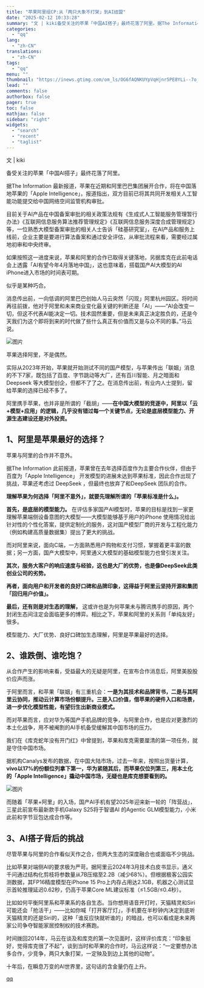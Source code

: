 ```yaml
---
title: "苹果阿里组CP:从「两只大象不打架」到AI结盟"
date: "2025-02-12 10:33:28"
summary: "文 | kiki备受关注的苹果「中国AI搭子」最终花落了阿里。据The Information 最新..."
categories:
  - "qq"
lang:
  - "zh-CN"
translations:
  - "zh-CN"
tags:
  - "qq"
menu: ""
thumbnail: "https://inews.gtimg.com/om_ls/OG6fAQNKUYpVqHjnr5PE8YLi--7o_Cmx_NCVQyy7KopN4AA_640360/0"
lead: ""
comments: false
authorbox: false
pager: true
toc: false
mathjax: false
sidebar: "right"
widgets:
  - "search"
  - "recent"
  - "taglist"
---
```


文 | kiki

备受关注的苹果「中国AI搭子」最终花落了阿里。

据The Information 最新报道，苹果在近期和阿里巴巴集团展开合作，将在中国落地苹果的「Apple Intelligence」，报道指出，双方目前已将其共同开发相关人工智能功能提交给中国网络空间监管机构审批。

目前关于AI产品在中国备案审批的相关政策法规有《生成式人工智能服务管理暂行办法》《互联网信息服务算法推荐管理规定》《互联网信息服务深度合成管理规定》等，一位熟悉大模型备案审批的相关人士告诉「硅基研究室」，在AI产品和服务上线前，企业主要是要进行算法备案和通过安全评估，从审批流程来看，需要经过属地初审和中央终审。

如果按照这一进度来说，苹果和阿里的合作已取得关键落地，另据库克在此前电话会上透露「AI有望今年4月落地中国」，这也意味着，搭载国产AI大模型的AI iPhone进入市场的时间表可期。

似乎是某种巧合。

消息传出前，一向低调的阿里巴巴创始人马云突然「闪现」阿里杭州园区。将时间再往前拨，他对于阿里和未来商业变化最关键的判断还是「AI」——“AI会改变一切，但这不代表AI能决定一切。技术固然重要，但是未来真正决定胜负的，还是今天我们为这个即将到来的时代做了些什么真正有价值而又是与众不同的事。”马云说。

![图片](https://inews.gtimg.com/om_bt/OfA_u1g2tML6qwmuEzd7mXGmegqL_j9LOolhEReGFtZEkAA/641)

苹果选择阿里，不是偶然。

实际从2023年开始，苹果就开始测试不同的国产模型，与苹果传出「联姻」消息的不下7家，既包括了百度、字节跳动等大厂，还有百川智能、月之暗面和Deepseek 等大模型创企，但都不了了之。在消息传出前，有业内人士提到，留给苹果的选择已经不多了。

阿里携手苹果，也并非是所谓的「截胡」——**在中国大模型的竞逐中，阿里以「云+模型+应用」的逻辑，几乎没有错过每一个关键节点，无论是底层模型能力、开源生态建设还是对外投资。**

**1、阿里是苹果最好的选择？**
-----------------

苹果与阿里的合作并不意外。

据The Information 此前报道，苹果曾在去年选择百度作为主要合作伙伴，但由于百度为「Apple Intelligence」 开发模型的进展未达到苹果标准，因此合作出现了挑战，苹果还考虑过 DeepSeek ，但最终也放弃了和DeepSeek 团队的合作。

**理解苹果为何选择「阿里不意外」，就要先理解所谓的「苹果标准是什么」。**

**首先，是底层的模型能力。** 在评估多家国产AI模型时，苹果的目标是找到一家更理解苹果端侧设备意图的大模型——大模型能够基于用户的iPhone 使用情况给出针对性的个性化答案，提供定制化的服务，这对国产模型厂商的开发与工程化能力（例如构建高质量数据集）提出了更大的挑战。

而对阿里来说，面向C端，一方面熟悉用户购物和支付习惯，掌握着更丰富的数据；另一方面，国产大模型中，阿里通义大模型的基础模型能力也曾引发关注。

**其次，服务大客户的响应速度与经验，这也是大厂的优势，也是像DeepSeek此类创业公司的劣势。**

**再者，面向用户和开发者的良好口碑和品牌印象，这得益于阿里云坚持开源和集团「回归用户价值」。**

**最后，还有则是对生态的理解，** 这或许也是为何苹果未与腾讯携手的原因，两个封闭生态间注定会面临更多的博弈。相比之下，苹果和阿里的关系则「单纯友好」很多。

模型能力、大厂优势、良好口碑加生态理解，阿里是苹果最好的选择。

**2、谁跌倒、谁吃饱？**
--------------

从合作产生的影响来看，受益最大的无疑是阿里，在宣布合作消息后，阿里美股股价应声而涨。

于阿里而言，和苹果「联姻」有三重机会：**一是为其技术和品牌背书，二是与其阿里云协同，推动云计算市场份额提升。三是入口价值，借苹果的硬件入口和场景，进一步优化模型性能，有望衍生出新商业模式。**

而对苹果而言，应对华为等国产手机品牌的竞争，与阿里合作，也是应对更激烈的本土化战争，用不被阉割的AI手机备受缓解其中国市场的压力。

我们在《库克蛇年没有开门红》中曾提到，苹果和库克需要厘清的第一项任务，就是守住中国市场。

据机构Canalys发布的数据，在中国大陆市场，过去一年来，按照出货量计算，**vivo以17%的份额位列拿下第一，华为紧随其后，而苹果仅位列第三，用本土化的「Apple Intelligence」撬动中国市场，无疑也是库克想要看到的。**

![图片](https://inews.gtimg.com/om_bt/Oa5ZrqkDgE4MpVdtPD8hfoN5ickdy74aIt3AP1-XoJnlMAA/641)

而随着「苹果+阿里」的入场，国产AI手机有望2025年迎来新一轮的「阵营战」，三星此前宣布最新款手机Galaxy S25将于智谱AI 的Agentic GLM模型能力，小米此前和字节豆包达成合作等。

**3、AI搭子背后的挑战**
---------------

尽管苹果与阿里的合作看似天作之合，但两大生态的深度融合也或面临不少挑战。

比如苹果对端侧AI的要求极为严苛。据阿里云2024年3月技术白皮书显示，通义千问通过结构化剪枝将参数量从7B压缩至2.2B（减少68%）。但根据极客公园实测数据，其FP16精度模型在iPhone 15 Pro上内存占用达2.1GB，机器之心测试显示首轮推理延迟0.62秒，仍高于苹果Core ML建议标准（≤1.5GB/≤0.4秒）。

比如如何平衡阿里系和苹果系的各自生态。当你想用语音开灯时，天猫精灵和Siri可能还会「抢活干」——比如你喊「打开客厅灯」，手机要在半秒钟内决定到底听天猫精灵的还是Siri的，这种「谁反应快就听谁的」的暗战，也可以看成是未来两家公司争夺智能家居控制权的技术赛跑。

时间拨回2014年，马云在谈及和库克的第一次见面时，这样评价库克：“印象挺好，觉得库克很了不起”，谈到当时和苹果的合作时，马云这样说：“一定要想办法多合作，少竞争，两只大象打架，一定殃及到边上其他的动物”。

十年后，在瞬息万变的AI世界里，这句话的含金量仍在上升。

[qq](https://new.qq.com/rain/a/20250212A02TD700)
